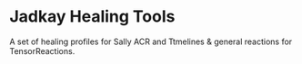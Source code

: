 # Jadkay Healing Tools

A set of healing profiles for Sally ACR and Ttmelines & general reactions for TensorReactions.
